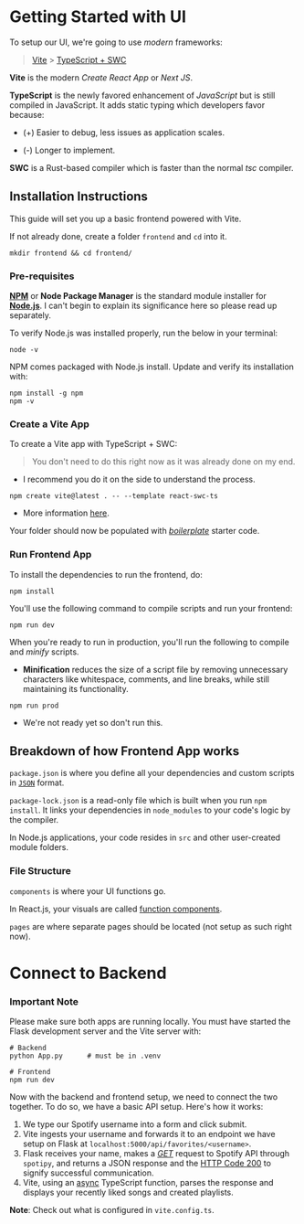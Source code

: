 # Getting Started with UI

To setup our UI, we're going to use _modern_ frameworks:

> [Vite](https://vite.dev/) > [TypeScript + SWC](https://medium.com/@amirakhaled2027/typescript-vs-typescript-swc-in-vite-understanding-the-differences-7240e7309ca7)

**Vite** is the modern _Create React App_ or _Next JS_.

**TypeScript** is the newly favored enhancement of _JavaScript_ but is still compiled in JavaScript. It adds static typing which developers favor because:

- (+) Easier to debug, less issues as application scales.

* (-) Longer to implement.

**SWC** is a Rust-based compiler which is faster than the normal _tsc_ compiler.

## Installation Instructions

This guide will set you up a basic frontend powered with Vite.

If not already done, create a folder `frontend` and `cd` into it.

```
mkdir frontend && cd frontend/
```

### Pre-requisites

[**NPM**](https://www.npmjs.com/) or **Node Package Manager** is the standard module installer for **[Node.js](https://nodejs.org/en)**. I can't begin to explain its significance here so please read up separately.

To verify Node.js was installed properly, run the below in your terminal:

```
node -v
```

NPM comes packaged with Node.js install. Update and verify its installation with:

```
npm install -g npm
npm -v
```

### Create a Vite App

To create a Vite app with TypeScript + SWC:

> You don't need to do this right now as it was already done on my end.

- I recommend you do it on the side to understand the process.

```
npm create vite@latest . -- --template react-swc-ts
```

- More information [here](https://vite.dev/guide/#scaffolding-your-first-vite-project).

Your folder should now be populated with _[boilerplate](https://en.wikipedia.org/wiki/Boilerplate_code)_ starter code.

### Run Frontend App

To install the dependencies to run the frontend, do:

```
npm install
```

You'll use the following command to compile scripts and run your frontend:

```
npm run dev
```

When you're ready to run in production, you'll run the following to compile and _minify_ scripts.

- **Minification** reduces the size of a script file by removing unnecessary characters like whitespace, comments, and line breaks, while still maintaining its functionality.

```
npm run prod
```

- We're not ready yet so don't run this.

## Breakdown of how Frontend App works

`package.json` is where you define all your dependencies and custom scripts in [`JSON`](https://www.json.org/json-en.html) format.

`package-lock.json` is a read-only file which is built when you run `npm install`. It links your dependencies in `node_modules` to your code's logic by the compiler.

In Node.js applications, your code resides in `src` and other user-created module folders.

### File Structure

`components` is where your UI functions go.

In React.js, your visuals are called [function components](https://www.geeksforgeeks.org/differences-between-functional-components-and-class-components/).

`pages` are where separate pages should be located (not setup as such right now).

# Connect to Backend

### Important Note

Please make sure both apps are running locally. You must have started the Flask development server and the Vite server with:

```
# Backend
python App.py      # must be in .venv

# Frontend
npm run dev
```

Now with the backend and frontend setup, we need to connect the two together. To do so, we have a basic API setup. Here's how it works:

1. We type our Spotify username into a form and click submit.
2. Vite ingests your username and forwards it to an endpoint we have setup on Flask at `localhost:5000/api/favorites/<username>`.
3. Flask receives your name, makes a [_GET_](https://www.w3schools.com/tags/ref_httpmethods.asp) request to Spotify API through `spotipy`, and returns a JSON response and the [HTTP Code 200](https://developer.mozilla.org/en-US/docs/Web/HTTP/Status/200) to signify successful communication.
4. Vite, using an [async](https://developer.mozilla.org/en-US/docs/Web/JavaScript/Reference/Statements/async_function) TypeScript function, parses the response and displays your recently liked songs and created playlists.

**Note**: Check out what is configured in `vite.config.ts`.
